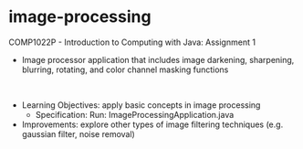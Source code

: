 # image-processing

COMP1022P - Introduction to Computing with Java: Assignment 1
- Image processor application that includes image darkening, sharpening, blurring, rotating, and color channel masking functions

<br>

- Learning Objectives: apply basic concepts in image processing
    - Specification: Run: ImageProcessingApplication.java
- Improvements: explore other types of image filtering techniques (e.g. gaussian filter, noise removal)
 
